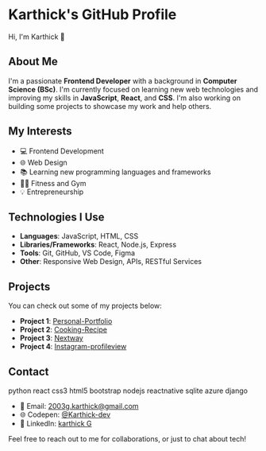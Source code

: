 # Karthick's GitHub Profile

Hi, I'm Karthick 👋

## About Me

I'm a passionate **Frontend Developer** with a background in **Computer Science (BSc)**. I'm currently focused on learning new web technologies and improving my skills in **JavaScript**, **React**, and **CSS**. I'm also working on building some projects to showcase my work and help others.

## My Interests

- 💻 Frontend Development
- 🌐 Web Design
- 📚 Learning new programming languages and frameworks
- 🏋️‍♂️ Fitness and Gym
- 💡 Entrepreneurship

## Technologies I Use

- **Languages**: JavaScript, HTML, CSS
- **Libraries/Frameworks**: React, Node.js, Express
- **Tools**: Git, GitHub, VS Code, Figma
- **Other**: Responsive Web Design, APIs, RESTful Services

## Projects

You can check out some of my projects below:

- **Project 1**: [Personal-Portfolio](https://karthick-portfolio-me.netlify.app/)
- **Project 2**: [Cooking-Recipe](https://ashukitchen-recipe.netlify.app/)
- **Project 3**: [Nextway](https://karthick06-dev.neocities.org/nextway/home)
- **Project 4**: [Instagram-profileview](https://codepen.io/Karthick-dev/pen/poaodRv)
  

## Contact
 python react css3 html5 bootstrap nodejs reactnative sqlite azure django
- 📧 Email: [2003g.karthick@gmail.com](mailto:2003g.karthick@gmail.com)
- 🌐 Codepen: [@Karthick-dev](https://codepen.io/karthick-dev)
- 💬 LinkedIn: [karthick G](https://www.linkedin.com/in/karthick006/)

Feel free to reach out to me for collaborations, or just to chat about tech!
